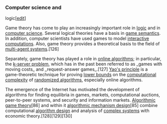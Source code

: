 ### Computer science and
logic[[edit](/w/index.php?title=Game\_theory&action=edit&section=35 "Edit
section: Computer science and logic")]

Game theory has come to play an increasingly important role in
[logic](/wiki/Logic "Logic") and in [computer science](/wiki/Computer\_science
"Computer science"). Several logical theories have a basis in [game
semantics](/wiki/Game\_semantics "Game semantics"). In addition, computer
scientists have used games to model [interactive
computations](/wiki/Interactive\_computation "Interactive computation"). Also,
game theory provides a theoretical basis to the field of [multi-agent
systems](/wiki/Multi-agent\_system "Multi-agent system").[126]

Separately, game theory has played a role in [online
algorithms](/wiki/Online\_algorithm "Online algorithm"); in particular, the
[k-server problem](/wiki/K-server\_problem "K-server problem"), which has in
the past been referred to as \_games with moving costs\_ and \_request-answer
games\_.[127] [Yao's principle](/wiki/Yao%27s\_principle "Yao's principle") is a
game-theoretic technique for proving [lower
bounds](/wiki/Upper\_and\_lower\_bounds "Upper and lower bounds") on the
[computational complexity](/wiki/Analysis\_of\_algorithms "Analysis of
algorithms") of [randomized algorithms](/wiki/Randomized\_algorithm "Randomized
algorithm"), especially online algorithms.

The emergence of the Internet has motivated the development of algorithms for
finding equilibria in games, markets, computational auctions, peer-to-peer
systems, and security and information markets. [Algorithmic game
theory](/wiki/Algorithmic\_game\_theory "Algorithmic game theory")[86] and
within it [algorithmic mechanism design](/wiki/Algorithmic\_mechanism\_design
"Algorithmic mechanism design")[85] combine computational [algorithm
design](/wiki/Algorithm\_design "Algorithm design") and analysis of [complex
systems](/wiki/Complex\_system "Complex system") with economic
theory.[128][129][130]
